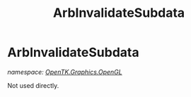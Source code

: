 ﻿---
title: ArbInvalidateSubdata
---

# ArbInvalidateSubdata
_namespace: [OpenTK.Graphics.OpenGL](N-OpenTK.Graphics.OpenGL.html)_

Not used directly.




